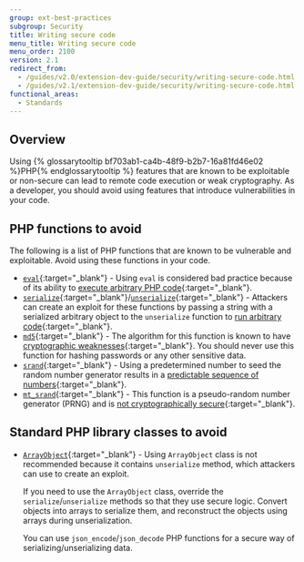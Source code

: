 ```yaml
---
group: ext-best-practices
subgroup: Security
title: Writing secure code
menu_title: Writing secure code
menu_order: 2100
version: 2.1
redirect_from:
  - /guides/v2.0/extension-dev-guide/security/writing-secure-code.html
  - /guides/v2.1/extension-dev-guide/security/writing-secure-code.html
functional_areas:
  - Standards
---
```


## Overview

Using {% glossarytooltip bf703ab1-ca4b-48f9-b2b7-16a81fd46e02 %}PHP{% endglossarytooltip %} features that are known to be exploitable or non-secure can lead to remote code execution or weak cryptography.
As a developer, you should avoid using features that introduce vulnerabilities in your code.

## PHP functions to avoid

The following is a list of PHP functions that are known to be vulnerable and exploitable.
Avoid using these functions in your code.

* [`eval`][0]{:target="_blank"} - Using `eval` is considered bad practice because of its ability to [execute arbitrary PHP code][1]{:target="_blank"}.
* [`serialize`][2]{:target="_blank"}/[`unserialize`][3]{:target="_blank"} - Attackers can create an exploit for these functions by passing a string with a serialized arbitrary object to the `unserialize` function to [run arbitrary code][4]{:target="_blank"}.
* [`md5`][5]{:target="_blank"} - The algorithm for this function is known to have [cryptographic weaknesses][6]{:target="_blank"}.
  You should never use this function for hashing passwords or any other sensitive data.
* [`srand`][7]{:target="_blank"} - Using a predetermined number to seed the random number generator results in a [predictable sequence of numbers][8]{:target="_blank"}.
* [`mt_srand`][9]{:target="_blank"} - This function is a pseudo-random number generator (PRNG) and is [not cryptographically secure][10]{:target="_blank"}.

## Standard PHP library classes to avoid

* [`ArrayObject`][11]{:target="_blank"} - Using `ArrayObject` class is not recommended because it contains `unserialize` method, which attackers can use to create an exploit.

  If you need to use the `ArrayObject` class, override the `serialize`/`unserialize` methods so that they use secure logic. 
  Convert objects into arrays to serialize them, and reconstruct the objects using arrays during unserialization.

  You can use `json_encode`/`json_decode` PHP functions for a secure way of serializing/unserializing data.

[0]:http://php.net/manual/en/function.eval.php
[1]:https://www.owasp.org/index.php/PHP_Security_Cheat_Sheet#Code_Injection
[2]:http://php.net/manual/en/function.serialize.php
[3]:http://php.net/manual/en/function.unserialize.php
[4]:https://www.owasp.org/index.php/PHP_Object_Injection
[5]:http://php.net/manual/en/function.md5.php
[6]:https://www.owasp.org/index.php/Guide_to_Cryptography#Hashes
[7]:http://php.net/manual/en/function.srand.php
[8]:http://programmers.stackexchange.com/questions/76229/predicting-the-output-of-phps-rand
[9]:http://php.net/manual/en/function.mt-rand.php
[10]:http://phpsecurity.readthedocs.io/en/latest/Insufficient-Entropy-For-Random-Values.html
[11]:http://php.net/manual/en/class.arrayobject.php
